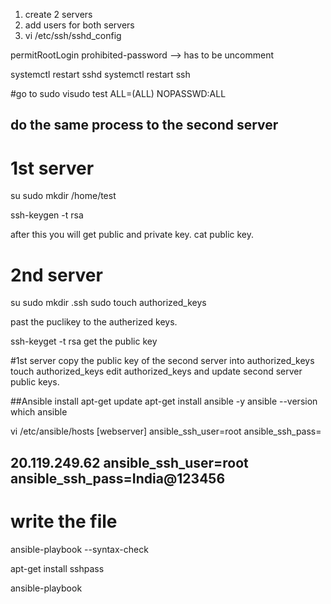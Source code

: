 1) create 2 servers
2) add users for both servers
3) vi /etc/ssh/sshd_config

permitRootLogin prohibited-password     --> has to be uncomment

systemctl restart sshd
systemctl restart ssh

#go to 
sudo visudo
test ALL=(ALL) NOPASSWD:ALL

## do the same process to the second server


# 1st server
su <created user>
sudo mkdir /home/test

ssh-keygen -t rsa

after this you will get public and private key.
cat public key.

# 2nd server
su <user>
sudo mkdir .ssh
sudo touch authorized_keys

past the puclikey to the autherized keys.


ssh-keyget -t rsa
get the public key 

#1st server copy the public key of the second server into authorized_keys
touch authorized_keys
edit authorized_keys and update second server public keys.


##Ansible install
apt-get update
apt-get install ansible -y
ansible --version
which ansible

vi /etc/ansible/hosts
[webserver]
<publickIP> ansible_ssh_user=root ansible_ssh_pass=<rootpassword>

## 20.119.249.62 ansible_ssh_user=root ansible_ssh_pass=India@123456 ##



# write the file
ansible-playbook <filename> --syntax-check

apt-get install sshpass

ansible-playbook <file>